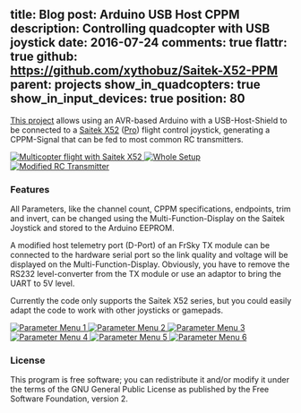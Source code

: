 title: Blog
post: Arduino USB Host CPPM
description: Controlling quadcopter with USB joystick
date: 2016-07-24
comments: true
flattr: true
github: https://github.com/xythobuz/Saitek-X52-PPM
parent: projects
show_in_quadcopters: true
show_in_input_devices: true
position: 80
---

[This project](https://github.com/xythobuz/Saitek-X52-PPM) allows using an AVR-based Arduino with a USB-Host-Shield to be connected to a [Saitek X52](http://www.saitek.com/uk/prod/x52.html) ([Pro](http://www.saitek.com/uk/prod/x52pro.html)) flight control joystick, generating a CPPM-Signal that can be fed to most common RC transmitters.

<div class="lightgallery">
    <a href="https://www.youtube.com/watch?v=De_Ld6MerNo">
        <img src="http://img.youtube.com/vi/De_Ld6MerNo/0.jpg" alt="Multicopter flight with Saitek X52">
    </a>
    <a href="img/saitek1.jpg">
        <img src="img/saitek1_small.jpg" alt="Whole Setup">
    </a>
    <a href="img/saitek8.jpg">
        <img src="img/saitek8_small.jpg" alt="Modified RC Transmitter">
    </a>
</div>

### Features

All Parameters, like the channel count, CPPM specifications, endpoints, trim and invert, can be changed using the Multi-Function-Display on the Saitek Joystick and stored to the Arduino EEPROM.

A modified host telemetry port (D-Port) of an FrSky TX module can be connected to the hardware serial port so the link quality and voltage will be displayed on the Multi-Function-Display. Obviously, you have to remove the RS232 level-converter from the TX module or use an adaptor to bring the UART to 5V level.

Currently the code only supports the Saitek X52 series, but you could easily adapt the code to work with other joysticks or gamepads.

<div class="lightgallery">
    <a href="img/saitek2.jpg">
        <img src="img/saitek2_small.jpg" alt="Parameter Menu 1">
    </a>
    <a href="img/saitek3.jpg">
        <img src="img/saitek3_small.jpg" alt="Parameter Menu 2">
    </a>
    <a href="img/saitek4.jpg">
        <img src="img/saitek4_small.jpg" alt="Parameter Menu 3">
    </a>
    <a href="img/saitek5.jpg">
        <img src="img/saitek5_small.jpg" alt="Parameter Menu 4">
    </a>
    <a href="img/saitek6.jpg">
        <img src="img/saitek6_small.jpg" alt="Parameter Menu 5">
    </a>
    <a href="img/saitek7.jpg">
        <img src="img/saitek7_small.jpg" alt="Parameter Menu 6">
    </a>
</div>

### License

This program is free software; you can redistribute it and/or modify it under the terms of the GNU General Public License as published by the Free Software Foundation, version 2.

